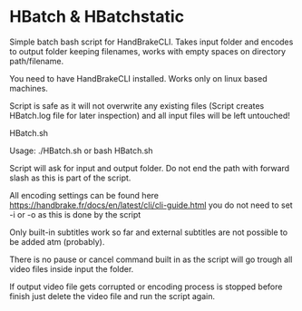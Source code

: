 # HBatch & HBatchstatic
Simple batch bash script for HandBrakeCLI. Takes input folder and encodes to output folder keeping filenames, works with empty spaces on directory path/filename.

You need to have HandBrakeCLI installed. Works only on linux based machines.

Script is safe as it will not overwrite any existing files (Script creates HBatch.log file for later inspection) and all input files will be left untouched!

HBatch.sh

Usage: ./HBatch.sh or bash HBatch.sh

Script will ask for input and output folder. Do not end the path with forward slash as this is part of the script.

All encoding settings can be found here https://handbrake.fr/docs/en/latest/cli/cli-guide.html you do not need to set -i or -o as this is done by the script

Only built-in subtitles work so far and external subtitles are not possible to be added atm (probably).

There is no pause or cancel command built in as the script will go trough all video files inside input the folder.

If output video file gets corrupted or encoding process is stopped before finish just delete the video file and run the script again.

